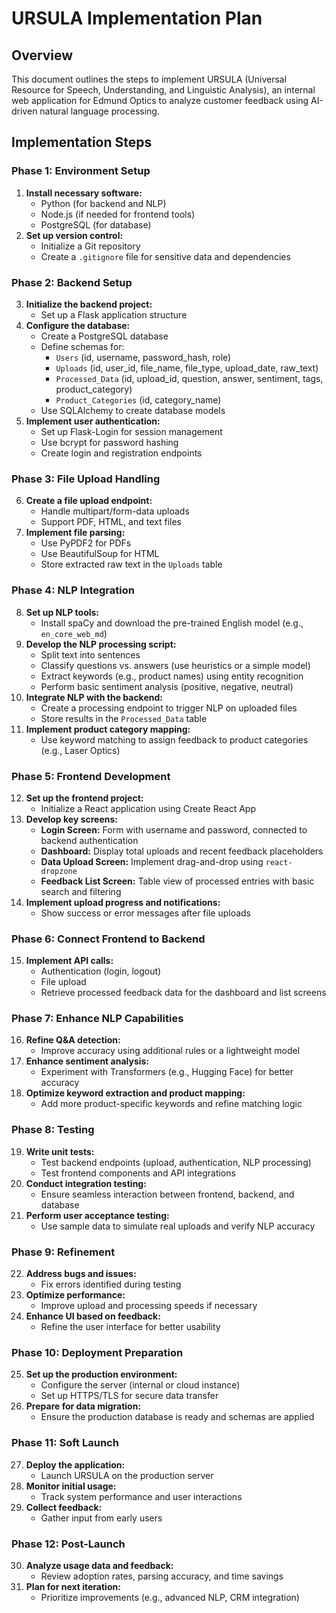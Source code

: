 # URSULA Implementation Plan

## Overview
This document outlines the steps to implement URSULA (Universal Resource for Speech, Understanding, and Linguistic Analysis), an internal web application for Edmund Optics to analyze customer feedback using AI-driven natural language processing.

## Implementation Steps

### Phase 1: Environment Setup
1. **Install necessary software:**
   - Python (for backend and NLP)
   - Node.js (if needed for frontend tools)
   - PostgreSQL (for database)
2. **Set up version control:**
   - Initialize a Git repository
   - Create a `.gitignore` file for sensitive data and dependencies

### Phase 2: Backend Setup
3. **Initialize the backend project:**
   - Set up a Flask application structure
4. **Configure the database:**
   - Create a PostgreSQL database
   - Define schemas for:
     - `Users` (id, username, password_hash, role)
     - `Uploads` (id, user_id, file_name, file_type, upload_date, raw_text)
     - `Processed_Data` (id, upload_id, question, answer, sentiment, tags, product_category)
     - `Product_Categories` (id, category_name)
   - Use SQLAlchemy to create database models
5. **Implement user authentication:**
   - Set up Flask-Login for session management
   - Use bcrypt for password hashing
   - Create login and registration endpoints

### Phase 3: File Upload Handling
6. **Create a file upload endpoint:**
   - Handle multipart/form-data uploads
   - Support PDF, HTML, and text files
7. **Implement file parsing:**
   - Use PyPDF2 for PDFs
   - Use BeautifulSoup for HTML
   - Store extracted raw text in the `Uploads` table

### Phase 4: NLP Integration
8. **Set up NLP tools:**
   - Install spaCy and download the pre-trained English model (e.g., `en_core_web_md`)
9. **Develop the NLP processing script:**
   - Split text into sentences
   - Classify questions vs. answers (use heuristics or a simple model)
   - Extract keywords (e.g., product names) using entity recognition
   - Perform basic sentiment analysis (positive, negative, neutral)
10. **Integrate NLP with the backend:**
    - Create a processing endpoint to trigger NLP on uploaded files
    - Store results in the `Processed_Data` table
11. **Implement product category mapping:**
    - Use keyword matching to assign feedback to product categories (e.g., Laser Optics)

### Phase 5: Frontend Development
12. **Set up the frontend project:**
    - Initialize a React application using Create React App
13. **Develop key screens:**
    - **Login Screen:** Form with username and password, connected to backend authentication
    - **Dashboard:** Display total uploads and recent feedback placeholders
    - **Data Upload Screen:** Implement drag-and-drop using `react-dropzone`
    - **Feedback List Screen:** Table view of processed entries with basic search and filtering
14. **Implement upload progress and notifications:**
    - Show success or error messages after file uploads

### Phase 6: Connect Frontend to Backend
15. **Implement API calls:**
    - Authentication (login, logout)
    - File upload
    - Retrieve processed feedback data for the dashboard and list screens

### Phase 7: Enhance NLP Capabilities
16. **Refine Q&A detection:**
    - Improve accuracy using additional rules or a lightweight model
17. **Enhance sentiment analysis:**
    - Experiment with Transformers (e.g., Hugging Face) for better accuracy
18. **Optimize keyword extraction and product mapping:**
    - Add more product-specific keywords and refine matching logic

### Phase 8: Testing
19. **Write unit tests:**
    - Test backend endpoints (upload, authentication, NLP processing)
    - Test frontend components and API integrations
20. **Conduct integration testing:**
    - Ensure seamless interaction between frontend, backend, and database
21. **Perform user acceptance testing:**
    - Use sample data to simulate real uploads and verify NLP accuracy

### Phase 9: Refinement
22. **Address bugs and issues:**
    - Fix errors identified during testing
23. **Optimize performance:**
    - Improve upload and processing speeds if necessary
24. **Enhance UI based on feedback:**
    - Refine the user interface for better usability

### Phase 10: Deployment Preparation
25. **Set up the production environment:**
    - Configure the server (internal or cloud instance)
    - Set up HTTPS/TLS for secure data transfer
26. **Prepare for data migration:**
    - Ensure the production database is ready and schemas are applied

### Phase 11: Soft Launch
27. **Deploy the application:**
    - Launch URSULA on the production server
28. **Monitor initial usage:**
    - Track system performance and user interactions
29. **Collect feedback:**
    - Gather input from early users

### Phase 12: Post-Launch
30. **Analyze usage data and feedback:**
    - Review adoption rates, parsing accuracy, and time savings
31. **Plan for next iteration:**
    - Prioritize improvements (e.g., advanced NLP, CRM integration)